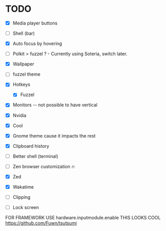 # TODO
- [x] Media player buttons
- [ ] Shell (bar)
- [x] Auto focus by hovering
- [ ] Polkit > fuzzel ? - Currently using Soteria, switch later.
- [x] Wallpaper
- [ ] fuzzel theme
- [x] Hotkeys
  - [x] Fuzzel
- [x] Monitors -- not possible to have vertical
- [x] Nvidia
- [x] Cool
- [x] Gnome theme cause it impacts the rest
- [x] Clipboard history
- [ ] Better shell (terminal)
- [ ] Zen browser customization :fire:
- [x] Zed
- [x] Wakatime
- [ ] Clipping
- [ ] Lock screen



FOR FRAMEWORK USE     hardware.inputmodule.enable
THIS LOOKS COOL       https://github.com/Fuwn/tsutsumi
